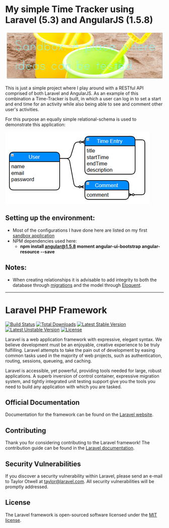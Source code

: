 # My simple Time Tracker using Laravel (5.3) and AngularJS (1.5.8)
![Sandbox](/resources/images/sandbox-banner.jpg)

This is just a simple project where I play around with a RESTful API comprised of both Laravel and AngularJS.
As an example of this combination a Time-Tracker is built, in which a user can log in to set a start and end time
for an activity while also being able to see and comment other user's activities.  

For this purpose an equally simple relational-schema is used to demonstrate this application:

![ERM Comment Time](/resources/images/ERM_Comment_Time.png)

## Setting up the environment:
* Most of the configurations I have done here are listed on my first [sandbox application](https://github.com/CouchCat/laravel-crud-sandbox)
* NPM dependencies used here:
    * **npm install angular@1.5.8 moment angular-ui-bootstrap angular-resource --save**

## Notes:
* When creating relationships it is advisable to add integrity to both the database through [migrations](https://laravel.com/docs/5.3/migrations) and the model through [Eloquent](https://laravel.com/docs/5.3/eloquent-relationships).


***

# Laravel PHP Framework

[![Build Status](https://travis-ci.org/laravel/framework.svg)](https://travis-ci.org/laravel/framework)
[![Total Downloads](https://poser.pugx.org/laravel/framework/d/total.svg)](https://packagist.org/packages/laravel/framework)
[![Latest Stable Version](https://poser.pugx.org/laravel/framework/v/stable.svg)](https://packagist.org/packages/laravel/framework)
[![Latest Unstable Version](https://poser.pugx.org/laravel/framework/v/unstable.svg)](https://packagist.org/packages/laravel/framework)
[![License](https://poser.pugx.org/laravel/framework/license.svg)](https://packagist.org/packages/laravel/framework)

Laravel is a web application framework with expressive, elegant syntax. We believe development must be an enjoyable, creative experience to be truly fulfilling. Laravel attempts to take the pain out of development by easing common tasks used in the majority of web projects, such as authentication, routing, sessions, queueing, and caching.

Laravel is accessible, yet powerful, providing tools needed for large, robust applications. A superb inversion of control container, expressive migration system, and tightly integrated unit testing support give you the tools you need to build any application with which you are tasked.

## Official Documentation

Documentation for the framework can be found on the [Laravel website](http://laravel.com/docs).

## Contributing

Thank you for considering contributing to the Laravel framework! The contribution guide can be found in the [Laravel documentation](http://laravel.com/docs/contributions).

## Security Vulnerabilities

If you discover a security vulnerability within Laravel, please send an e-mail to Taylor Otwell at taylor@laravel.com. All security vulnerabilities will be promptly addressed.

## License

The Laravel framework is open-sourced software licensed under the [MIT license](http://opensource.org/licenses/MIT).
